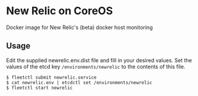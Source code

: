 # New Relic on CoreOS

Docker image for New Relic's (beta) docker host monitoring

## Usage

Edit the supplied newrelic.env.dist file and fill in your desired values. Set the values of the etcd key `/environments/newrelic` to the contents of this file.

```shell
$ fleetctl submit newrelic.service
$ cat newrelic.env | etcdctl set /environments/newrelic
$ fleetctl start newrelic
```
